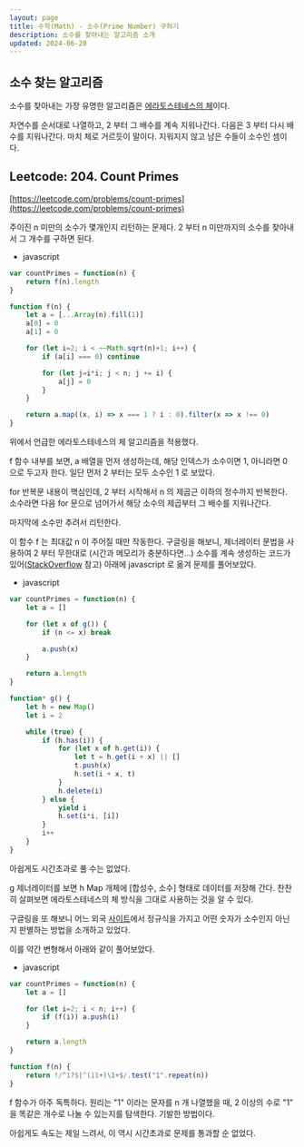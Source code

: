 ```yaml
---
layout: page
title: 수학(Math) - 소수(Prime Number) 구하기
description: 소수를 찾아내는 알고리즘 소개
updated: 2024-06-20
---
```


## 소수 찾는 알고리즘

소수를 찾아내는 가장 유명한 알고리즘은 [에라토스테네스의 체](https://namu.wiki/w/%EC%97%90%EB%9D%BC%ED%86%A0%EC%8A%A4%ED%85%8C%EB%84%A4%EC%8A%A4%EC%9D%98%20%EC%B2%B4)이다.

자연수를 순서대로 나열하고, 2 부터 그 배수를 계속 지워나간다. 다음은 3 부터 다시 배수를 지워나간다. 마치 체로 거르듯이 말이다. 지워지지 않고 남은 수들이 소수인 셈이다.

## Leetcode: 204. Count Primes

[https://leetcode.com/problems/count-primes](https://leetcode.com/problems/count-primes)

주이진 n 미만의 소수가 몇개인지 리턴하는 문제다. 2 부터 n 미만까지의 소수를 찾아내서 그 개수를 구하면 된다.

- javascript
```js
var countPrimes = function(n) {
    return f(n).length
}

function f(n) {
    let a = [...Array(n).fill(1)]
    a[0] = 0
    a[1] = 0

    for (let i=2; i < ~~Math.sqrt(n)+1; i++) {
        if (a[i] === 0) continue

        for (let j=i*i; j < n; j += i) {
            a[j] = 0
        }
    }

    return a.map((x, i) => x === 1 ? i : 0).filter(x => x !== 0)
}
```

위에서 언급한 에라토스테네스의 체 알고리즘을 적용했다.

f 함수 내부를 보면, a 배열을 먼저 생성하는데, 해당 인덱스가 소수이면 1, 아니라면 0 으로 두고자 한다. 일단 먼저 2 부터는 모두 소수인 1 로 보았다.

for 반복문 내용이 핵심인데, 2 부터 시작해서 n 의 제곱근 이하의 정수까지 반복한다. 소수라면 다음 for 문으로 넘어가서 해당 소수의 제곱부터 그 배수를 지워나간다.

마지막에 소수만 추려서 리턴한다.

이 함수 f 는 최대값 n 이 주어질 때만 작동한다. 구글링을 해보니, 제너레이터 문법을 사용하여 2 부터 무한대로 (시간과 메모리가 충분하다면...) 소수를 계속 생성하는 코드가 있어([StackOverflow](https://stackoverflow.com/questions/567222/simple-prime-number-generator-in-python) 참고) 아래에 javascript 로 옮겨 문제를 풀어보았다.

- javascript
```js
var countPrimes = function(n) {
    let a = []

    for (let x of g()) {
        if (n <= x) break

        a.push(x)
    }

    return a.length
}

function* g() {
    let h = new Map()
    let i = 2

    while (true) {
        if (h.has(i)) {
            for (let x of h.get(i)) {
                let t = h.get(i + x) || []
                t.push(x)
                h.set(i + x, t)
            }
            h.delete(i)
        } else {
            yield i
            h.set(i*i, [i])
        }
        i++
    }
}
```

아쉽게도 시간초과로 풀 수는 없었다.

g 제너레이터를 보면 h Map 개체에 [합성수, 소수] 형태로 데이터를 저장해 간다. 찬찬히 살펴보면 에라토스테네스의 체 방식을 그대로 사용하는 것을 알 수 있다.

구글링을 또 해보니 어느 외국 [사이트](https://illya.sh/the-codeumentary-blog/regular-expression-check-if-number-is-prime/)에서 정규식을 가지고 어떤 숫자가 소수인지 아닌지 판별하는 방법을 소개하고 있었다.

이를 약간 변형해서 아래와 같이 풀어보았다.

- javascript
```js
var countPrimes = function(n) {
    let a = []

    for (let i=2; i < n; i++) {
        if (f(i)) a.push(i)
    }

    return a.length
}

function f(n) {
    return !/^1?$|^(11+)\1+$/.test("1".repeat(n))
}
```

f 함수가 아주 독특하다. 원리는 "1" 이라는 문자를 n 개 나열했을 때, 2 이상의 수로 "1" 을 똑같은 개수로 나눌 수 있는지를 탐색한다. 기발한 방법이다.

아쉽게도 속도는 제일 느려서, 이 역시 시간초과로 문제를 통과할 순 없었다.